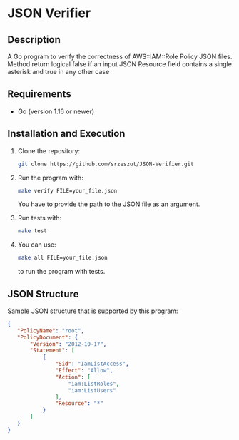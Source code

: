 # JSON Verifier

## Description

A Go program to verify the correctness of AWS::IAM::Role Policy JSON files. 
Method return logical false if an input JSON Resource field contains a single asterisk and true in any other case

## Requirements

- Go (version 1.16 or newer)

## Installation and Execution

1. Clone the repository:

    ```bash
    git clone https://github.com/srzeszut/JSON-Verifier.git
    ```

2. Run the program with:

    ```bash
    make verify FILE=your_file.json
    ```
   You have to provide the path to the JSON file as an argument.


3. Run tests with:

    ```bash
    make test
    ```
4. You can use:
    ```bash
    make all FILE=your_file.json
    ```
    to run the program with tests.
    





## JSON Structure

Sample JSON structure that is supported by this program:

```json
{
   "PolicyName": "root",
   "PolicyDocument": {
       "Version": "2012-10-17",
       "Statement": [
           {
               "Sid": "IamListAccess",
               "Effect": "Allow",
               "Action": [
                   "iam:ListRoles",
                   "iam:ListUsers"
               ],
               "Resource": "*"
           }
       ]
   }
}

